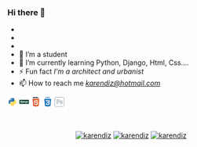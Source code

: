 ### Hi there 👋
-
-
-
- 🔭 I’m a student
- 🌱 I’m currently learning Python, Django, Html, Css....
- ⚡ Fun fact *I'm a architect and urbanist*
- 📫 How to reach me *karendiz@hotmail.com*
<p align="left">
<img src="https://raw.githubusercontent.com/devicons/devicon/master/icons/python/python-original.svg" alt="python" width="20" height="20"/>  
<img src="https://raw.githubusercontent.com/devicons/devicon/master/icons/django/django-original.svg" alt="django" width="20" height="20"/>
<img src="https://raw.githubusercontent.com/devicons/devicon/master/icons/html5/html5-original-wordmark.svg" alt="html5"  width="20" height="20"/>
<img src="https://raw.githubusercontent.com/devicons/devicon/master/icons/css3/css3-plain-wordmark.svg" alt="css3"  width="20" height="20"/>
<img src="https://raw.githubusercontent.com/devicons/devicon/master/icons/photoshop/photoshop-line.svg" alt="photoshop"  width="20" height="20"/>
</p>
<br>
<p align="center">
<a href="https://linkedin.com/in/karen-christina-diz" target="blank"><img align="center" src="https://cdn.jsdelivr.net/npm/simple-icons@3.0.1/icons/linkedin.svg" alt="karendiz" height="25 width="25/></a>
<a href="https://fb.com/karen.diz" target="blank"><img align="center" src="https://cdn.jsdelivr.net/npm/simple-icons@3.0.1/icons/facebook.svg" alt="karendiz" height="25 width="25 /></a>
<a href="https://instagram.com/karendiz" target="blank"><img align="center" src="https://cdn.jsdelivr.net/npm/simple-icons@3.0.1/icons/instagram.svg" alt="karendiz" height="25 width="25 /></a>
</p>
